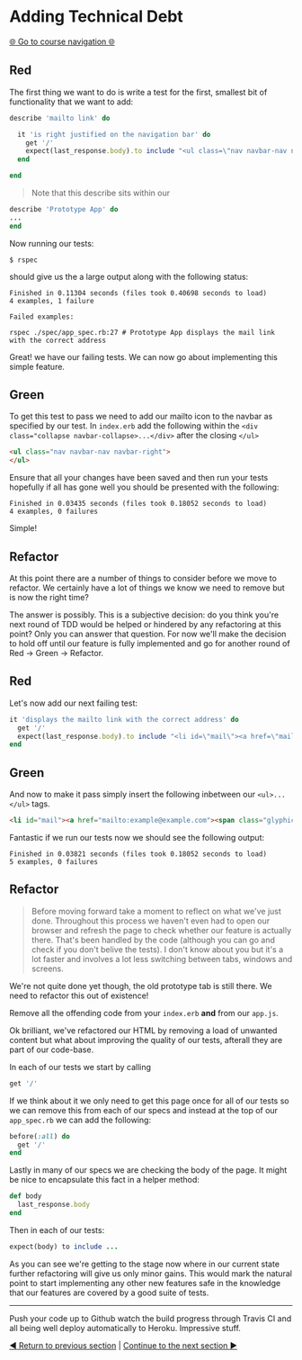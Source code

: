 Adding Technical Debt
=====================

[:globe_with_meridians: Go to course navigation :globe_with_meridians:](./navigation.md)

Red
---

The first thing we want to do is write a test for the first, smallest bit of functionality that we want to add:

```ruby
describe 'mailto link' do

  it 'is right justified on the navigation bar' do
    get '/'
    expect(last_response.body).to include "<ul class=\"nav navbar-nav navbar-right\">"
  end

end
```

> Note that this describe sits within our 

```ruby
describe 'Prototype App' do
...
end
```

Now running our tests:

```
$ rspec
```

should give us the a large output along with the following status:

```
Finished in 0.11304 seconds (files took 0.40698 seconds to load)
4 examples, 1 failure

Failed examples:

rspec ./spec/app_spec.rb:27 # Prototype App displays the mail link with the correct address
```

Great! we have our failing tests. We can now go about implementing this simple feature.

Green
-----

To get this test to pass we need to add our mailto icon to the navbar as specified by our test. In `index.erb` add the following within the `<div class="collapse navbar-collapse>...</div>` after the closing `</ul>`

```html
<ul class="nav navbar-nav navbar-right">
</ul>
```

Ensure that all your changes have been saved and then run your tests hopefully if all has gone well you should be presented with the following:

```
Finished in 0.03435 seconds (files took 0.18052 seconds to load)
4 examples, 0 failures
```

Simple!

Refactor
--------

At this point there are a number of things to consider before we move to refactor. We certainly have a lot of things we know we need to remove but is now the right time? 

The answer is possibly. This is a subjective decision: do you think you're next round of TDD would be helped or hindered by any refactoring at this point? Only you can answer that question. For now we'll make the decision to hold off until our feature is fully implemented and go for another round of Red -> Green -> Refactor.

Red
---

Let's now add our next failing test:

```ruby
it 'displays the mailto link with the correct address' do
  get '/'
  expect(last_response.body).to include "<li id=\"mail\"><a href=\"mailto:example@example.com\"><span class=\"glyphicon glyphicon-envelope\"></span></a></li>"
end
```

Green
-----

And now to make it pass simply insert the following inbetween our `<ul>...</ul>` tags.

```html
<li id="mail"><a href="mailto:example@example.com"><span class="glyphicon glyphicon-envelope"></span></a></li>
```

Fantastic if we run our tests now we should see the following output:

```
Finished in 0.03821 seconds (files took 0.18052 seconds to load)
5 examples, 0 failures
```

Refactor
--------

> Before moving forward take a moment to reflect on what we've just done. Throughout this process we haven't even had to open our browser and refresh the page to check whether our feature is actually there. That's been handled by the code (although you can go and check if you don't belive the tests). I don't know about you but it's a lot faster and involves a lot less switching between tabs, windows and screens.

We're not quite done yet though, the old prototype tab is still there. We need to refactor this out of existence!

Remove all the offending code from your `index.erb` **and** from our `app.js`.

Ok brilliant, we've refactored our HTML by removing a load of unwanted content but what about improving the quality of our tests, afterall they are part of our code-base.

In each of our tests we start by calling

```ruby
get '/'
```

If we think about it we only need to get this page once for all of our tests so we can remove this from each of our specs and instead at the top of our `app_spec.rb` we can add the following:

```ruby
before(:all) do
  get '/'
end
```

Lastly in many of our specs we are checking the body of the page. It might be nice to encapsulate this fact in a helper method:

```ruby
def body
  last_response.body
end
```

Then in each of our tests:

```ruby
expect(body) to include ...
```

As you can see we're getting to the stage now where in our current state further refactoring will give us only minor gains. This would mark the natural point to start implementing any other new features safe in the knowledge that our features are covered by a good suite of tests.

----------------

Push your code up to Github watch the build progress through Travis CI and all being well deploy automatically to Heroku. Impressive stuff.

[:arrow_backward: Return to previous section](../courseSections/section16.md) | [Continue to the next section :arrow_forward:](../courseSections/section17.md)
